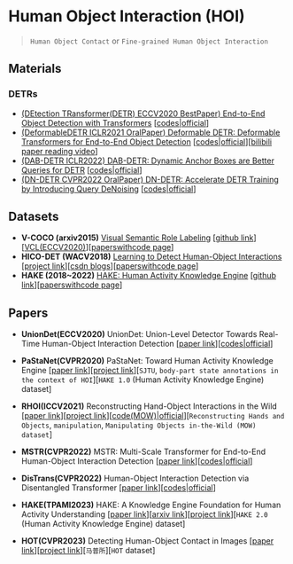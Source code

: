 # Human Object Interaction (HOI)
> `Human Object Contact` or `Fine-grained Human Object Interaction`

## Materials

### DETRs
* [(DEtection TRansformer(DETR) ECCV2020 BestPaper) End-to-End Object Detection with Transformers](https://link.springer.com/chapter/10.1007/978-3-030-58452-8_13) [[codes|official](https://github.com/facebookresearch/detr)]
* [(DeformableDETR ICLR2021 OralPaper) Deformable DETR: Deformable Transformers for End-to-End Object Detection](https://arxiv.org/abs/2010.04159) [[codes|official](https://github.com/fundamentalvision/Deformable-DETR)][[bilibili paper reading video](https://www.bilibili.com/video/BV133411m7VP/)]
* [(DAB-DETR ICLR2022) DAB-DETR: Dynamic Anchor Boxes are Better Queries for DETR](https://arxiv.org/abs/2201.12329) [[codes|official](https://github.com/SlongLiu/DAB-DETR)]
* [(DN-DETR CVPR2022 OralPaper) DN-DETR: Accelerate DETR Training by Introducing Query DeNoising](https://openaccess.thecvf.com/content/CVPR2022/html/Li_DN-DETR_Accelerate_DETR_Training_by_Introducing_Query_DeNoising_CVPR_2022_paper.html) [[codes|official](https://github.com/IDEA-Research/DN-DETR)]



## Datasets

* **V-COCO (arxiv2015)** [Visual Semantic Role Labeling](https://arxiv.org/abs/1505.04474) [[github link](https://github.com/s-gupta/v-coco)][[VCL(ECCV2020)](https://arxiv.org/abs/2007.12407)][[paperswithcode page](https://paperswithcode.com/dataset/v-coco)]
* **HICO-DET (WACV2018)** [Learning to Detect Human-Object Interactions](https://ieeexplore.ieee.org/abstract/document/8354152) [[project link](http://www-personal.umich.edu/~ywchao/hico/)][[csdn blogs](https://blog.csdn.net/irving512/article/details/115122416)][[paperswithcode page](https://paperswithcode.com/dataset/hico-det)]
* **HAKE (2018~2022)** [HAKE: Human Activity Knowledge Engine](http://hake-mvig.cn/home/) [[github link](https://github.com/DirtyHarryLYL/HAKE)][[paperswithcode page](https://paperswithcode.com/dataset/hake-large)]

## Papers

* **UnionDet(ECCV2020)** UnionDet: Union-Level Detector Towards Real-Time Human-Object Interaction Detection [[paper link](https://link.springer.com/chapter/10.1007/978-3-030-58555-6_30)][[codes|official]()]

* **PaStaNet(CVPR2020)** PaStaNet: Toward Human Activity Knowledge Engine [[paper link](https://openaccess.thecvf.com/content_CVPR_2020/html/Li_PaStaNet_Toward_Human_Activity_Knowledge_Engine_CVPR_2020_paper.html)][[project link](http://hake-mvig.cn/)][`SJTU`, `body-part state annotations in the context of HOI`][`HAKE 1.0` (Human Activity Knowledge Engine) dataset]

* **RHOI(ICCV2021)** Reconstructing Hand-Object Interactions in the Wild [[paper link](https://openaccess.thecvf.com/content/ICCV2021/html/Cao_Reconstructing_Hand-Object_Interactions_in_the_Wild_ICCV_2021_paper.html)][[project link](https://people.eecs.berkeley.edu/~zhecao/rhoi)][[code(MOW)|official](https://github.com/ZheC/MOW)][`Reconstructing Hands and Objects`, `manipulation`, `Manipulating Objects in-the-Wild (MOW) dataset`]

* **MSTR(CVPR2022)** MSTR: Multi-Scale Transformer for End-to-End Human-Object Interaction Detection [[paper link](https://openaccess.thecvf.com/content/CVPR2022/html/Kim_MSTR_Multi-Scale_Transformer_for_End-to-End_Human-Object_Interaction_Detection_CVPR_2022_paper.html)][[codes|official]()]

* **DisTrans(CVPR2022)** Human-Object Interaction Detection via Disentangled Transformer [[paper link](https://openaccess.thecvf.com/content/CVPR2022/html/Zhou_Human-Object_Interaction_Detection_via_Disentangled_Transformer_CVPR_2022_paper.html)][[codes|official]()]

* **HAKE(TPAMI2023)** HAKE: A Knowledge Engine Foundation for Human Activity Understanding [[paper link](https://ieeexplore.ieee.org/abstract/document/10002711)][[arxiv link](https://arxiv.org/abs/2202.06851)][[project link](http://hake-mvig.cn/)][`HAKE 2.0` (Human Activity Knowledge Engine) dataset]

* **HOT(CVPR2023)** Detecting Human-Object Contact in Images [[paper link](https://arxiv.org/abs/2303.03373)][[project link](https://hot.is.tue.mpg.de/)][`马普所`][`HOT` dataset]
